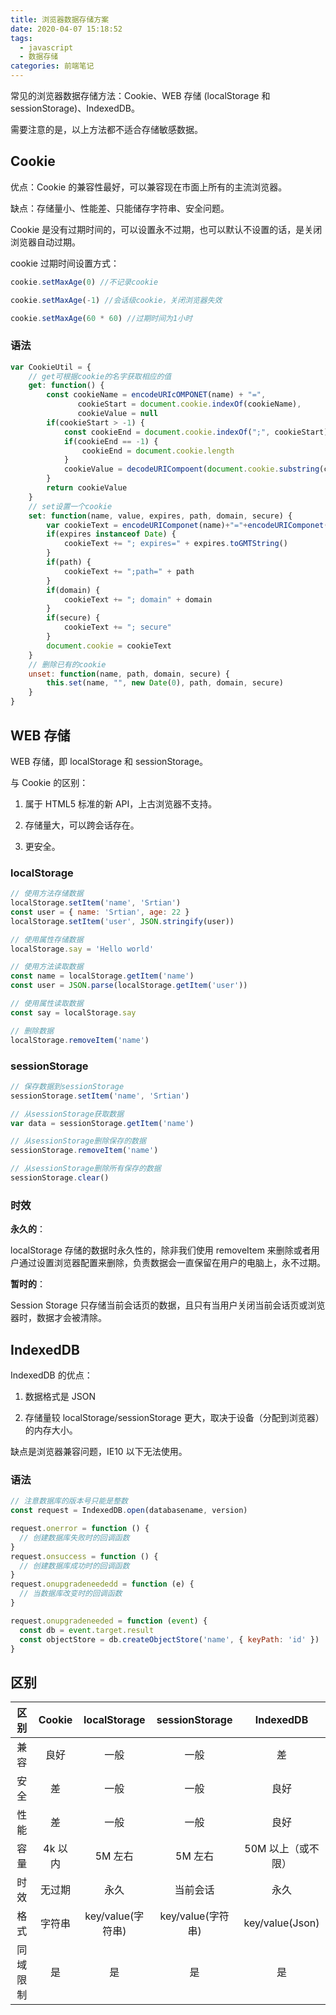 ```yaml
---
title: 浏览器数据存储方案
date: 2020-04-07 15:18:52
tags:
  - javascript
  - 数据存储
categories: 前端笔记
---
```


常见的浏览器数据存储方法：Cookie、WEB 存储 (localStorage 和 sessionStorage)、IndexedDB。

需要注意的是，以上方法都不适合存储敏感数据。

<!--more-->

## Cookie

优点：Cookie 的兼容性最好，可以兼容现在市面上所有的主流浏览器。

缺点：存储量小、性能差、只能储存字符串、安全问题。

Cookie 是没有过期时间的，可以设置永不过期，也可以默认不设置的话，是关闭浏览器自动过期。

cookie 过期时间设置方式：

```javascript
cookie.setMaxAge(0) //不记录cookie

cookie.setMaxAge(-1) //会话级cookie，关闭浏览器失效

cookie.setMaxAge(60 * 60) //过期时间为1小时
```

### 语法

```javascript
var CookieUtil = {
    // get可根据cookie的名字获取相应的值
    get: function() {
        const cookieName = encodeURIcOMPONET(name) + "=",
               cookieStart = document.cookie.indexOf(cookieName),
               cookieValue = null
        if(cookieStart > -1) {
            const cookieEnd = document.cookie.indexOf(";", cookieStart)
            if(cookieEnd == -1) {
                cookieEnd = document.cookie.length
            }
            cookieValue = decodeURICompoent(document.cookie.substring(cookieStart + cookieName.length, cookieEnd))
        }
        return cookieValue
    }
    // set设置一个cookie
    set: function(name, value, expires, path, domain, secure) {
        var cookieText = encodeURIComponet(name)+"="+encodeURIComponet(value)
        if(expires instanceof Date) {
            cookieText += "; expires=" + expires.toGMTString()
        }
        if(path) {
            cookieText += ";path=" + path
        }
        if(domain) {
            cookieText += "; domain" + domain
        }
        if(secure) {
            cookieText += "; secure"
        }
        document.cookie = cookieText
    }
    // 删除已有的cookie
    unset: function(name, path, domain, secure) {
        this.set(name, "", new Date(0), path, domain, secure)
    }
}
```

## WEB 存储

WEB 存储，即 localStorage 和 sessionStorage。

与 Cookie 的区别：

1. 属于 HTML5 标准的新 API，上古浏览器不支持。

2. 存储量大，可以跨会话存在。

3. 更安全。

### localStorage

```javascript
// 使用方法存储数据
localStorage.setItem('name', 'Srtian')
const user = { name: 'Srtian', age: 22 }
localStorage.setItem('user', JSON.stringify(user))

// 使用属性存储数据
localStorage.say = 'Hello world'

// 使用方法读取数据
const name = localStorage.getItem('name')
const user = JSON.parse(localStorage.getItem('user'))

// 使用属性读取数据
const say = localStorage.say

// 删除数据
localStorage.removeItem('name')
```

### sessionStorage

```javascript
// 保存数据到sessionStorage
sessionStorage.setItem('name', 'Srtian')

// 从sessionStorage获取数据
var data = sessionStorage.getItem('name')

// 从sessionStorage删除保存的数据
sessionStorage.removeItem('name')

// 从sessionStorage删除所有保存的数据
sessionStorage.clear()
```

### 时效

**永久的**：

localStorage 存储的数据时永久性的，除非我们使用 removeItem 来删除或者用户通过设置浏览器配置来删除，负责数据会一直保留在用户的电脑上，永不过期。

**暂时的**：

Session Storage 只存储当前会话页的数据，且只有当用户关闭当前会话页或浏览器时，数据才会被清除。

## IndexedDB

IndexedDB 的优点：

1. 数据格式是 JSON

2. 存储量较 localStorage/sessionStorage 更大，取决于设备（分配到浏览器）的内存大小。

缺点是浏览器兼容问题，IE10 以下无法使用。

### 语法

```javascript
// 注意数据库的版本号只能是整数
const request = IndexedDB.open(databasename, version)

request.onerror = function () {
  // 创建数据库失败时的回调函数
}
request.onsuccess = function () {
  // 创建数据库成功时的回调函数
}
request.onupgradeneededd = function (e) {
  // 当数据库改变时的回调函数
}

request.onupgradeneeded = function (event) {
  const db = event.target.result
  const objectStore = db.createObjectStore('name', { keyPath: 'id' })
}
```

## 区别

|   区别   | Cookie  |   localStorage    |  sessionStorage   |     IndexedDB      |
| :------: | :-----: | :---------------: | :---------------: | :----------------: |
|   兼容   |  良好   |       一般        |       一般        |         差         |
|   安全   |   差    |       一般        |       一般        |        良好        |
|   性能   |   差    |       一般        |       一般        |        良好        |
|   容量   | 4k 以内 |      5M 左右      |      5M 左右      | 50M 以上（或不限） |
|   时效   | 无过期  |       永久        |     当前会话      |        永久        |
|   格式   | 字符串  | key/value(字符串) | key/value(字符串) |  key/value(Json)   |
| 同域限制 |   是    |        是         |        是         |         是         |
